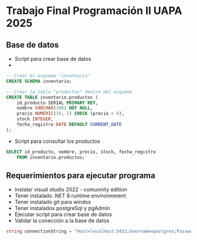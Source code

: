 # Trabajo Final Programación II UAPA 2025

## Base de datos

- Script para crear base de datos
- 
```sql
-- Crear el esquema "inventario"
CREATE SCHEMA inventario;

-- Crear la tabla "productos" dentro del esquema
CREATE TABLE inventario.productos (
    id_producto SERIAL PRIMARY KEY,
    nombre VARCHAR(100) NOT NULL,
    precio NUMERIC(10, 2) CHECK (precio > 0),
    stock INTEGER,
    fecha_registro DATE DEFAULT CURRENT_DATE
);
```

- Script para consultar los productos

```sql
SELECT id_producto, nombre, precio, stock, fecha_registro
	FROM inventario.productos;
```

## Requerimientos para ejecutar programa

- Instalar visual studio 2022 - comunnity edition
- Tener instalado .NET 8 runtime environmment
- Tener instalado git para windos
- Tener instalados postgreSql y pgAdmin
- Ejecutar script para crear base de datos
- Validar la conección a la base de datos

```csharp
string connectionString = "Host=localhost:5432;Username=postgres;Password=0123.;Database=postgres";
```
